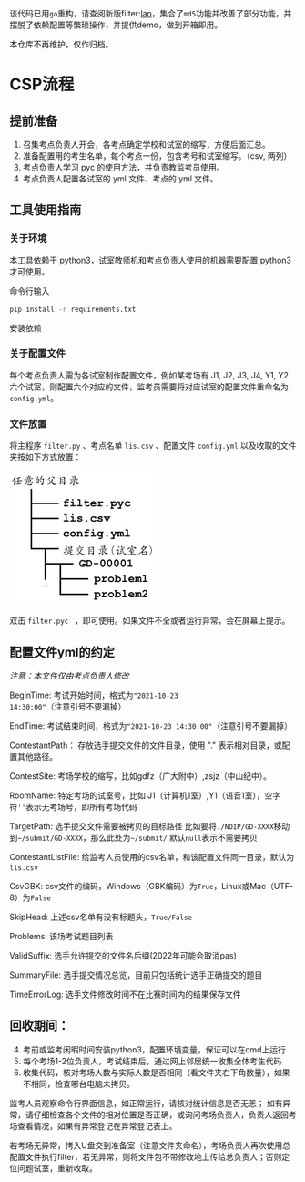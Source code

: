 该代码已用`go`重构，请查阅新版filter:[lan](https://github.com/Lanly109/lan)，集合了`md5`功能并改善了部分功能，并摆脱了依赖配置等繁琐操作，并提供demo，做到开箱即用。

本仓库不再维护，仅作归档。

# CSP流程

## 提前准备

1. 召集考点负责人开会，各考点确定学校和试室的缩写，方便后面汇总。
2. 准备配置用的考生名单，每个考点一份，包含考号和试室缩写。（csv, 两列）
3. 考点负责人学习 pyc 的使用方法，并负责教监考员使用。
4. 考点负责人配置各试室的 yml 文件、考点的 yml 文件。

## 工具使用指南

### 关于环境

本工具依赖于 python3，试室教师机和考点负责人使用的机器需要配置 python3 才可使用。

命令行输入
```bash
pip install -r requirements.txt
```
安装依赖

### 关于配置文件

每个考点负责人需为各试室制作配置文件，例如某考场有 J1, J2, J3, J4, Y1, Y2 六个试室，则配置六个对应的文件，监考员需要将对应试室的配置文件重命名为 `config.yml`。

### 文件放置

将主程序 `filter.py` 、考点名单 `lis.csv` 、配置文件 `config.yml` 以及收取的文件夹按如下方式放置：

<img src="folder_sample.png" alt="folder_sample" style="zoom:50%;" />

双击 `filter.pyc ` ，即可使用。如果文件不全或者运行异常，会在屏幕上提示。



## 配置文件yml的约定
_注意：本文件仅由考点负责人修改_

BeginTime:
  考试开始时间，格式为```"2021-10-23 14:30:00"```（注意引号不要漏掉）

EndTime:
  考试结束时间，格式为```"2021-10-23 14:30:00"```（注意引号不要漏掉）

ContestantPath：
    存放选手提交文件的文件目录，使用 "." 表示相对目录，或配置其他路径。

ContestSite:
    考场学校的缩写，比如gdfz（广大附中）,zsjz（中山纪中）。

RoomName:
    特定考场的试室号，比如 J1（计算机1室）,Y1（语音1室），空字符```''```表示无考场号，即所有考场代码

TargetPath:
    选手提交文件需要被拷贝的目标路径
    比如要将```./NOIP/GD-XXXX```移动到```~/submit/GD-XXXX```，那么此处为```~/submit/```
    默认```null```表示不需要拷贝

ContestantListFile:
    给监考人员使用的csv名单，和该配置文件同一目录，默认为```lis.csv```

CsvGBK:
    csv文件的编码，Windows（GBK编码）为```True```，Linux或Mac（UTF-8）为```False```

SkipHead:
    上述csv名单有没有标题头，```True/False```

Problems:
    该场考试题目列表

ValidSuffix:
    选手允许提交的文件名后缀(2022年可能会取消pas)

SummaryFile:
    选手提交情况总览，目前只包括统计选手正确提交的题目

TimeErrorLog:
    选手文件修改时间不在比赛时间内的结果保存文件  

## 回收期间：
4. 考前或监考闲暇时间安装python3，配置环境变量，保证可以在cmd上运行
5. 每个考场1-2位负责人，考试结束后，通过网上邻居统一收集全体考生代码
6. 收集代码，核对考场人数与实际人数是否相同（看文件夹右下角数量），如果不相同，检查哪台电脑未拷贝。

监考人员观察命令行界面信息，如正常运行，请核对统计信息是否无恙；
如有异常，请仔细检查各个文件的相对位置是否正确，或询问考场负责人，负责人返回考场查看情况，如果有异常登记在异常登记表上。

若考场无异常，拷入U盘交到准备室（注意文件夹命名），考场负责人再次使用总配置文件执行filter，若无异常，则将文件包不带修改地上传给总负责人；否则定位问题试室，重新收取。

